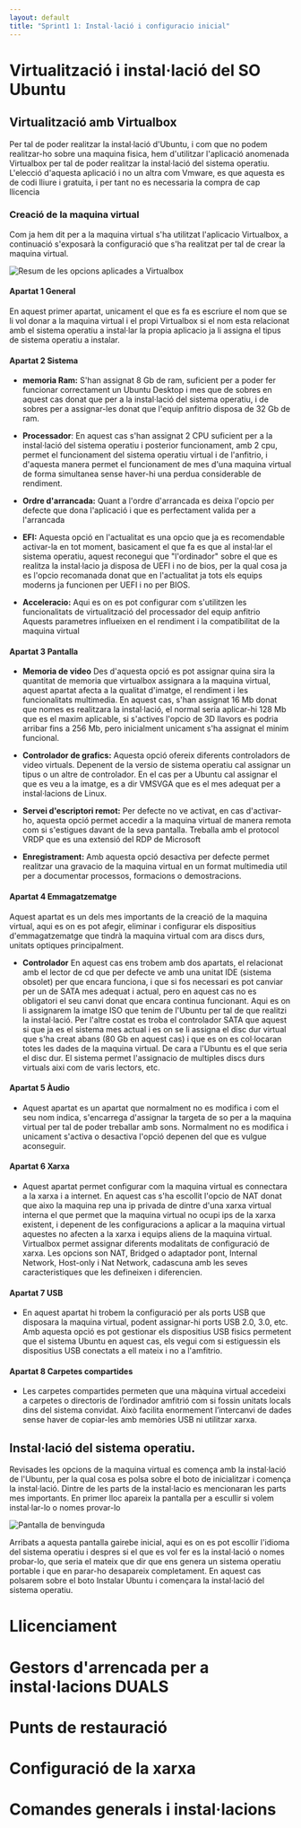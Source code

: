 ```yaml
---
layout: default
title: "Sprint1 1: Instal·lació i configuracio inicial"
---
```


# Virtualització i instal·lació del SO Ubuntu
## Virtualització amb Virtualbox

Per tal de poder realitzar la instal·lació d'Ubuntu, i com que no podem realitzar-ho sobre una maquina fisica, hem d'utilitzar l'aplicació anomenada Virtualbox per tal de poder realitzar la instal·lació del sistema operatiu. L'elecció d'aquesta aplicació i no un altra com Vmware, es que aquesta es de codi lliure i gratuita, i per tant no es necessaria la compra de cap llicencia

### Creació de la maquina virtual

Com ja hem dit per a la maquina virtual s'ha utilitzat l'aplicacio Virtualbox, a continuació s'exposarà la configuració que s'ha realitzat per tal de crear la maquina virtual.

![Resum de les opcions aplicades a Virtualbox](../imatges/pantalla_virtualbox.jpg)

#### Apartat 1 General

En aquest primer apartat, unicament el que es fa es escriure el nom que se li vol donar a la maquina virtual i el propi Virtualbox si el nom esta relacionat amb el sistema operatiu a instal·lar la propia aplicacio ja li assigna el tipus de sistema operatiu a instalar.

#### Apartat 2 Sistema

- **memoria Ram:** S'han assignat 8 Gb de ram, suficient per a poder fer funcionar correctament un Ubuntu Desktop i mes que de sobres en aquest cas donat que per a la instal·lació del sistema operatiu, i de sobres per a assignar-les donat que l'equip anfitrio disposa de 32 Gb de ram.

- **Processador**: En aquest cas s'han assignat 2 CPU suficient per a la instal·lació del sistema operatiu i posterior funcionament, amb 2 cpu, permet el funcionament del sistema operatiu virtual i de l'anfitrio, i d'aquesta manera permet el funcionament de mes d'una maquina virtual de forma simultanea sense haver-hi una perdua considerable de rendiment.

- **Ordre d'arrancada:** Quant a l'ordre d'arrancada es deixa l'opcio per defecte que dona l'aplicació i que es perfectament valida per a l'arrancada

- **EFI:** Aquesta opció en l'actualitat es una opcio que ja es recomendable activar-la en tot moment, basicament el que fa es que al instal·lar el sistema operatiu, aquest reconegui que "l'ordinador" sobre el que es realitza la instal·lacio ja disposa de UEFI i no de bios, per la qual cosa ja es l'opcio recomanada donat que en l'actualitat ja tots els equips moderns ja funcionen per UEFI i no per BIOS.

- **Acceleracio:** Aqui es on es pot configurar com s'utilitzen les funcionalitats de virtualització del processador del equip anfitrio Aquests parametres influeixen en el rendiment i la compatibilitat de la maquina virtual

#### Apartat 3 Pantalla

- **Memoria de video** Des d'aquesta opció es pot assignar quina sira la quantitat de memoria que virtualbox assignara a la maquina virtual, aquest apartat afecta a la qualitat d'imatge, el rendiment i les funcionalitats multimedia. En aquest cas, s'han assignat 16 Mb donat que nomes es realitzara la instal·lació, el normal seria aplicar-hi 128 Mb que es el maxim aplicable, si s'actives l'opcio de 3D llavors es podria arribar fins a 256 Mb, pero inicialment unicament s'ha assignat el minim funcional.

- **Controlador de grafics:** Aquesta opció ofereix diferents controladors de video virtuals. Depenent de la versio de sistema operatiu cal assignar un tipus o un altre de controlador. En el cas per a Ubuntu cal assignar el que es veu a la imatge, es a dir VMSVGA que es el mes adequat per a instal·lacions de Linux.

- **Servei d'escriptori remot:** Per defecte no ve activat, en cas d'activar-ho, aquesta opció permet accedir a la maquina virtual de manera remota com si s'estigues davant de la seva pantalla. Treballa amb el protocol VRDP que es una extensió del RDP de Microsoft

- **Enregistrament:** Amb aquesta opció desactiva per defecte permet realitzar una gravacio de la maquina virtual en un format multimedia util per a documentar processos, formacions o demostracions.

#### Apartat 4 Emmagatzematge

Aquest apartat es un dels mes importants de la creació de la maquina virtual, aqui es on es pot afegir, eliminar i configurar els dispositius d'emmagatzematge que tindrà la maquina virtual com ara discs durs, unitats optiques principalment.

- **Controlador** En aquest cas ens trobem amb dos apartats, el relacionat amb el lector de cd que per defecte ve amb una unitat IDE (sistema obsolet) per que encara funciona, i que si fos necessari es pot canviar per un de SATA mes adequat i actual, pero en aquest cas no es obligatori el seu canvi donat que encara continua funcionant. Aqui es on li assignarem la imatge ISO que tenim de l'Ubuntu per tal de que realitzi la instal·lació.
Per l'altre costat es troba el controlador SATA que aquest si que ja es el sistema mes actual i es on se li assigna el disc dur virtual que s'ha creat abans (80 Gb en aquest cas) i que es on es col·locaran totes les dades de la maquina virtual. De cara a l'Ubuntu es el que seria el disc dur. El sistema permet l'assignacio de multiples discs durs virtuals aixi com de varis lectors, etc. 

#### Apartat 5 Àudio

- Aquest apartat es un apartat que normalment no es modifica i com el seu nom indica, s'encarrega d'assignar la targeta de so per a la maquina virtual per tal de poder treballar amb sons. Normalment no es modifica i unicament s'activa o desactiva l'opció depenen del que es vulgue aconseguir.

#### Apartat 6 Xarxa

- Aquest apartat permet configurar com la maquina virtual es connectara a la xarxa i a internet. En aquest cas s'ha escollit l'opcio de NAT donat que aixo la maquina rep una ip privada de dintre d'una xarxa virtual interna el que permet que la maquina virtual no ocupi ips de la xarxa existent, i depenent de les configuracions a aplicar a la maquina virtual aquestes no afecten a la xarxa i equips aliens de la maquina virtual.
Virtualbox permet assignar diferents modalitats de configuració de xarxa. Les opcions son NAT, Bridged o adaptador pont, Internal Network, Host-only i Nat Network, cadascuna amb les seves caracteristiques que les defineixen i diferencien.

#### Apartat 7 USB

- En aquest apartat hi trobem la configuració per als ports USB que disposara la maquina virtual, podent assignar-hi ports USB 2.0, 3.0, etc. Amb aquesta opció es pot gestionar els dispositius USB fisics permetent que el sistema Ubuntu en aquest cas, els vegui com si estiguessin els dispositius USB conectats a ell mateix i no a l'amfitrio.

#### Apartat 8 Carpetes compartides

- Les carpetes compartides permeten que una màquina virtual accedeixi a carpetes o directoris de l’ordinador amfitrió com si fossin unitats locals dins del sistema convidat.
Això facilita enormement l’intercanvi de dades sense haver de copiar-les amb memòries USB ni utilitzar xarxa.

## Instal·lació del sistema operatiu.

Revisades les opcions de la maquina virtual es comença amb la instal·lació de l'Ubuntu, per la qual cosa es polsa sobre el boto de inicialitzar i comença la instal·lació. Dintre de les parts de la instal·lacio es mencionaran les parts mes importants.
En primer lloc apareix la pantalla per a escullir si volem instal·lar-lo o nomes provar-lo

![Pantalla de benvinguda](../imatges/pantalla_inici_ubuntu.jpg)

Arribats a aquesta pantalla gairebe inicial, aqui es on es pot escollir l'idioma del sistema operatiu i despres si el que es vol fer es la instal·lació o nomes probar-lo, que seria el mateix que dir que ens genera un sistema operatiu portable i que en parar-ho desapareix completament. En aquest cas polsarem sobre el boto Instalar Ubuntu i començara la instal·lació del sistema operatiu.


# Llicenciament
# Gestors d'arrencada per a instal·lacions DUALS
# Punts de restauració
# Configuració de la xarxa
# Comandes generals i instal·lacions
